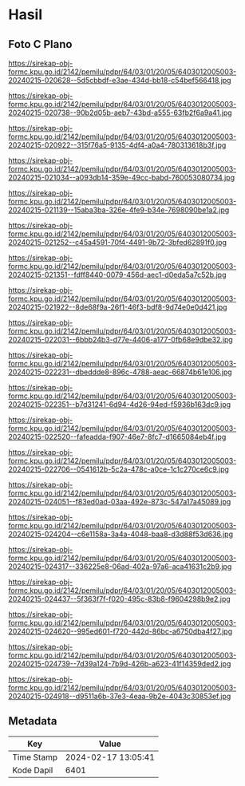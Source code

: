 # Hasil

## Foto C Plano

https://sirekap-obj-formc.kpu.go.id/2142/pemilu/pdpr/64/03/01/20/05/6403012005003-20240215-020628--5d5cbbdf-e3ae-434d-bb18-c54bef566418.jpg

https://sirekap-obj-formc.kpu.go.id/2142/pemilu/pdpr/64/03/01/20/05/6403012005003-20240215-020738--90b2d05b-aeb7-43bd-a555-63fb2f6a9a41.jpg

https://sirekap-obj-formc.kpu.go.id/2142/pemilu/pdpr/64/03/01/20/05/6403012005003-20240215-020922--315f76a5-9135-4df4-a0a4-780313618b3f.jpg

https://sirekap-obj-formc.kpu.go.id/2142/pemilu/pdpr/64/03/01/20/05/6403012005003-20240215-021034--a093db14-359e-49cc-babd-760053080734.jpg

https://sirekap-obj-formc.kpu.go.id/2142/pemilu/pdpr/64/03/01/20/05/6403012005003-20240215-021139--15aba3ba-326e-4fe9-b34e-7698090be1a2.jpg

https://sirekap-obj-formc.kpu.go.id/2142/pemilu/pdpr/64/03/01/20/05/6403012005003-20240215-021252--c45a4591-70f4-4491-9b72-3bfed62891f0.jpg

https://sirekap-obj-formc.kpu.go.id/2142/pemilu/pdpr/64/03/01/20/05/6403012005003-20240215-021351--fdff8440-0079-456d-aec1-d0eda5a7c52b.jpg

https://sirekap-obj-formc.kpu.go.id/2142/pemilu/pdpr/64/03/01/20/05/6403012005003-20240215-021922--8de68f9a-26f1-46f3-bdf8-9d74e0e0d421.jpg

https://sirekap-obj-formc.kpu.go.id/2142/pemilu/pdpr/64/03/01/20/05/6403012005003-20240215-022031--6bbb24b3-d77e-4406-a177-0fb68e9dbe32.jpg

https://sirekap-obj-formc.kpu.go.id/2142/pemilu/pdpr/64/03/01/20/05/6403012005003-20240215-022231--dbeddde8-896c-4788-aeac-66874b61e106.jpg

https://sirekap-obj-formc.kpu.go.id/2142/pemilu/pdpr/64/03/01/20/05/6403012005003-20240215-022351--b7d31241-6d94-4d26-94ed-f5936b163dc9.jpg

https://sirekap-obj-formc.kpu.go.id/2142/pemilu/pdpr/64/03/01/20/05/6403012005003-20240215-022520--fafeadda-f907-46e7-8fc7-d1665084eb4f.jpg

https://sirekap-obj-formc.kpu.go.id/2142/pemilu/pdpr/64/03/01/20/05/6403012005003-20240215-022706--0541612b-5c2a-478c-a0ce-1c1c270ce6c9.jpg

https://sirekap-obj-formc.kpu.go.id/2142/pemilu/pdpr/64/03/01/20/05/6403012005003-20240215-024051--f83ed0ad-03aa-492e-873c-547a17a45089.jpg

https://sirekap-obj-formc.kpu.go.id/2142/pemilu/pdpr/64/03/01/20/05/6403012005003-20240215-024204--c6e1158a-3a4a-4048-baa8-d3d88f53d636.jpg

https://sirekap-obj-formc.kpu.go.id/2142/pemilu/pdpr/64/03/01/20/05/6403012005003-20240215-024317--336225e8-06ad-402a-97a6-aca41631c2b9.jpg

https://sirekap-obj-formc.kpu.go.id/2142/pemilu/pdpr/64/03/01/20/05/6403012005003-20240215-024437--5f363f7f-f020-495c-83b8-f9604298b9e2.jpg

https://sirekap-obj-formc.kpu.go.id/2142/pemilu/pdpr/64/03/01/20/05/6403012005003-20240215-024620--995ed601-f720-442d-86bc-a6750dba4f27.jpg

https://sirekap-obj-formc.kpu.go.id/2142/pemilu/pdpr/64/03/01/20/05/6403012005003-20240215-024739--7d39a124-7b9d-426b-a623-41f14359ded2.jpg

https://sirekap-obj-formc.kpu.go.id/2142/pemilu/pdpr/64/03/01/20/05/6403012005003-20240215-024918--d9511a6b-37e3-4eaa-9b2e-4043c30853ef.jpg


## Metadata

| Key        | Value               |
| ---------- | ------------------- |
| Time Stamp | 2024-02-17 13:05:41 |
| Kode Dapil | 6401                |



